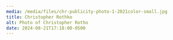 ```yaml
---
media: /media/files/chr-publicity-photo-1-2021color-small.jpg
title: Christopher Rothko
alt: Photo of Christopher Rotho
date: 2024-08-21T17:18:00-0500
---
```


